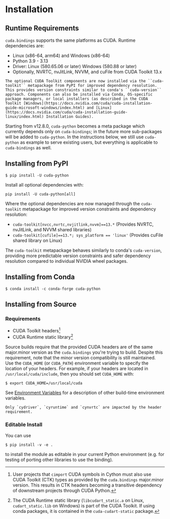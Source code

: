 # Installation

## Runtime Requirements

`cuda.bindings` supports the same platforms as CUDA. Runtime dependencies are:

* Linux (x86-64, arm64) and Windows (x86-64)
* Python 3.9 - 3.13
* Driver: Linux (580.65.06 or later) Windows (580.88 or later)
* Optionally, NVRTC, nvJitLink, NVVM, and cuFile from CUDA Toolkit 13.x

```{note}
The optional CUDA Toolkit components are now installed via the ``cuda-toolkit`` metapackage from PyPI for improved dependency resolution. This provides version constraints similar to conda's ``cuda-version`` approach. Components can also be installed via Conda, OS-specific package managers, or local installers (as described in the CUDA Toolkit [Windows](https://docs.nvidia.com/cuda/cuda-installation-guide-microsoft-windows/index.html) and [Linux](https://docs.nvidia.com/cuda/cuda-installation-guide-linux/index.html) Installation Guides).
```

Starting from v12.8.0, `cuda-python` becomes a meta package which currently depends only on `cuda-bindings`; in the future more sub-packages will be added to `cuda-python`. In the instructions below, we still use `cuda-python` as example to serve existing users, but everything is applicable to `cuda-bindings` as well.


## Installing from PyPI

```console
$ pip install -U cuda-python
```

Install all optional dependencies with:
```{code-block} shell
pip install -U cuda-python[all]
```

Where the optional dependencies are now managed through the ``cuda-toolkit`` metapackage for improved version constraints and dependency resolution:

* ``cuda-toolkit[nvcc,nvrtc,nvjitlink,nvvm]==13.*`` (Provides NVRTC, nvJitLink, and NVVM shared libraries)
* ``cuda-toolkit[cufile]==13.*; sys_platform == 'linux'`` (Provides cuFile shared library on Linux)

The ``cuda-toolkit`` metapackage behaves similarly to conda's ``cuda-version``, providing more predictable version constraints and safer dependency resolution compared to individual NVIDIA wheel packages.


## Installing from Conda

```console
$ conda install -c conda-forge cuda-python
```


## Installing from Source

### Requirements

* CUDA Toolkit headers[^1]
* CUDA Runtime static library[^2]

[^1]: User projects that `cimport` CUDA symbols in Cython must also use CUDA Toolkit (CTK) types as provided by the `cuda.bindings` major.minor version. This results in CTK headers becoming a transitive dependency of downstream projects through CUDA Python.

[^2]: The CUDA Runtime static library (`libcudart_static.a` on Linux, `cudart_static.lib` on Windows) is part of the CUDA Toolkit. If using conda packages, it is contained in the `cuda-cudart-static` package.

Source builds require that the provided CUDA headers are of the same major.minor version as the `cuda.bindings` you're trying to build. Despite this requirement, note that the minor version compatibility is still maintained. Use the `CUDA_HOME` (or `CUDA_PATH`) environment variable to specify the location of your headers. For example, if your headers are located in `/usr/local/cuda/include`, then you should set `CUDA_HOME` with:

```console
$ export CUDA_HOME=/usr/local/cuda
```

See [Environment Variables](environment_variables.md) for a description of other build-time environment variables.

```{note}
Only `cydriver`, `cyruntime` and `cynvrtc` are impacted by the header requirement.
```


### Editable Install

You can use

```console
$ pip install -v -e .
```

to install the module as editable in your current Python environment (e.g. for testing of porting other libraries to use the binding).

